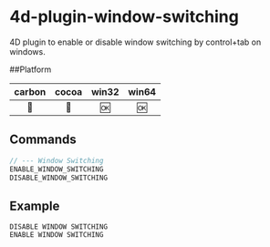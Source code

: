 # 4d-plugin-window-switching
4D plugin to enable or disable window switching by control+tab on windows.

##Platform

| carbon | cocoa | win32 | win64 |
|:------:|:-----:|:---------:|:---------:|
|🚫|🚫|🆗|🆗|

Commands
---

```c
// --- Window Switching
ENABLE_WINDOW_SWITCHING
DISABLE_WINDOW_SWITCHING
```

Example
---
```
DISABLE WINDOW SWITCHING
ENABLE WINDOW SWITCHING
```

